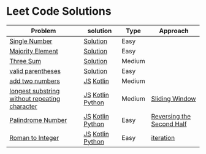 # Leet Code Solutions

| Problem | solution | Type | Approach |
|---|---|---|---|
| [Single Number](https://leetcode.com/problems/single-number/) | [Solution](https://github.com/subratsir/DSA-JavaScript/blob/main/subratsir/leetcode/single-number.md) | Easy |
| [Majority Element](https://leetcode.com/problems/majority-element) | [Solution](https://github.com/subratsir/DSA-JavaScript/blob/main/subratsir/leetcode/majority-element.md) | Easy |
| [Three Sum](https://leetcode.com/problems/3sum) | [Solution](https://github.com/subratsir/DSA-JavaScript/blob/main/subratsir/leetcode/three-sum.md) | Medium |
| [valid parentheses](https://leetcode.com/problems/valid-parentheses) | [Solution](https://github.com/subratsir/DSA-JavaScript/blob/main/subratsir/leetcode/valid-parentheses.md) | Easy |
| [add two numbers](https://leetcode.com/problems/add-two-numbers/) | [JS](https://github.com/subrataindia/DSA-JavaScript/blob/main/subratsir/leetcode/javascript/add-two-numbers.md) [Kotlin](https://github.com/subrataindia/DSA-JavaScript/blob/main/subratsir/leetcode/kotlin/add-two-numbers.md) | Medium
| [longest substring without repeating character](https://leetcode.com/problems/longest-substring-without-repeating-characters/) | [JS](https://github.com/subrataindia/DSA-JavaScript/blob/main/subratsir/leetcode/javascript/Longest-Substring-Without-Repeating-Characters.md) [Kotlin](https://github.com/subrataindia/DSA-JavaScript/blob/main/subratsir/leetcode/kotlin/Longest-Substring-Without-Repeating-Characters.md) [Python](https://github.com/subrataindia/DSA-JavaScript/blob/main/subratsir/leetcode/python/Longest-Substring-Without-Repeating-Characters.md) | Medium | [Sliding Window](https://github.com/subrataindia/DSA-JavaScript/blob/main/subratsir/algorithm/sliding-window-technique.md)
[Palindrome Number](https://leetcode.com/problems/palindrome-number/) | [JS](https://github.com/subrataindia/DSA-JavaScript/blob/main/subratsir/leetcode/javascript/palindrome_number.md) [Kotlin](https://github.com/subrataindia/DSA-JavaScript/blob/main/subratsir/leetcode/kotlin/palindrome_number.md) [Python](https://github.com/subrataindia/DSA-JavaScript/blob/main/subratsir/leetcode/python/palindrome_number.md) | Easy | [Reversing the Second Half](https://github.com/subrataindia/DSA-JavaScript/blob/main/subratsir/algorithm/reversing-the-second-half.md)
[Roman to Integer](https://github.com/subrataindia/DSA-JavaScript/blob/main/subratsir/leetcode/roman-to-integer.md) | [JS](https://github.com/subrataindia/DSA-JavaScript/blob/main/subratsir/leetcode/javascript/roman-to-integer.md) [Kotlin](https://github.com/subrataindia/DSA-JavaScript/blob/main/subratsir/leetcode/kotlin/roman-to-integer.md) [Python](https://github.com/subrataindia/DSA-JavaScript/blob/main/subratsir/leetcode/python/roman-to-integer.md) | Easy | [iteration]()
